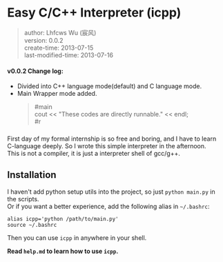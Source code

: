 # Easy C/C++ Interpreter (icpp)

> author: Lhfcws Wu (宸风)  
> version: 0.0.2  
> create-time: 2013-07-15  
> last-modified-time: 2013-07-16  

#### v0.0.2 Change log:
+ Divided into C++ language mode(default) and C language mode.
+ Main Wrapper mode added.  
    > #main  
    > cout << "These codes are directly runnable." << endl;  
    > #r  


###

First day of my formal internship is so free and boring, and I have to learn C-language deeply. So I wrote this simple interpreter in the afternoon.  
This is not a compiler, it is just a interpreter shell of gcc/g++.  

## Installation
I haven't add python setup utils into the project, so just `python main.py` in the scripts.  
Or if you want a better experience, add the following alias in `~/.bashrc`:  

    alias icpp='python /path/to/main.py'
    source ~/.bashrc

Then you can use `icpp` in anywhere in your shell.

**Read `help.md` to learn how to use `icpp`.**

